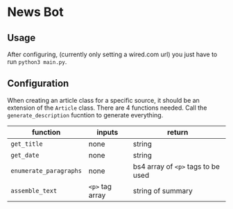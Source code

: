 # News Bot

## Usage

After configuring, (currently only setting a wired.com url) you just have to run `python3 main.py`.

## Configuration

When creating an article class for a specific source, it should be an extension of the `Article` class. There are 4 functions needed. Call the `generate_description` fucntion to generate everything.

|function|inputs|return|
|--------|------|------|
|`get_title`|none|string|
|`get_date`|none|string|
|`enumerate_paragraphs`|none|bs4 array of `<p>` tags to be used|
|`assemble_text`|`<p>` tag array|string of summary|
